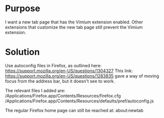 # Purpose
I want a new tab page that has the Vimium extension enabled.
Other extensions that customize the new tab page still prevent the Vimium extension.

# Solution
Use autoconfig files in Firefox, as outlined here: <https://support.mozilla.org/en-US/questions/1304327>
This link: <https://support.mozilla.org/en-US/questions/1283835> gave a way of moving focus from the address bar,
but it doesn't see to work.

The relevant files I added are:
/Applications/Firefox.app/Contents/Resources/firefox.cfg
/Applications/Firefox.app/Contents/Resources/defaults/pref/autoconfig.js

The regular Firefox home page can still be reached at:
about:newtab
